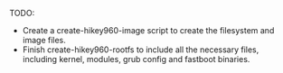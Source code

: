 TODO:
* Create a create-hikey960-image script to create the filesystem and
  image files.
* Finish create-hikey960-rootfs to include all the necessary files,
  including kernel, modules, grub config and fastboot binaries.
